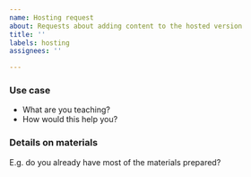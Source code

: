 ```yaml
---
name: Hosting request
about: Requests about adding content to the hosted version
title: ''
labels: hosting
assignees: ''

---
```


### Use case
- What are you teaching?
- How would this help you?

### Details on materials
E.g. do you already have most of the materials prepared?
